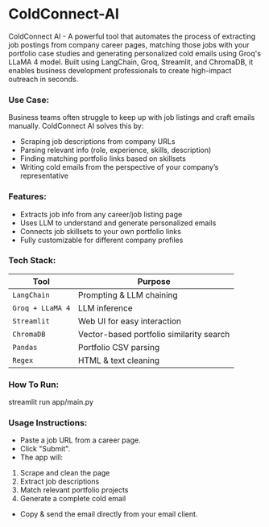 # ColdConnect-AI
ColdConnect AI - A powerful tool that automates the process of extracting job postings from company career pages, matching those jobs with your portfolio case studies and generating personalized cold emails using Groq's LLaMA 4 model. Built using LangChain, Groq, Streamlit, and ChromaDB, it enables business development professionals to create high-impact outreach in seconds.

### Use Case:
Business teams often struggle to keep up with job listings and craft emails manually. ColdConnect AI solves this by:
- Scraping job descriptions from company URLs
- Parsing relevant info (role, experience, skills, description)
- Finding matching portfolio links based on skillsets
- Writing cold emails from the perspective of your company’s representative

### Features:
- Extracts job info from any career/job listing page
- Uses LLM to understand and generate personalized emails
- Connects job skillsets to your own portfolio links
- Fully customizable for different company profiles

### Tech Stack:
| Tool             | Purpose                                  |
| ---------------- | ---------------------------------------- |
| `LangChain`      | Prompting & LLM chaining                 |
| `Groq + LLaMA 4` | LLM inference                            |
| `Streamlit`      | Web UI for easy interaction              |
| `ChromaDB`       | Vector-based portfolio similarity search |
| `Pandas`         | Portfolio CSV parsing                    |
| `Regex`          | HTML & text cleaning                     |

### How To Run:
streamlit run app/main.py

### Usage Instructions:
- Paste a job URL from a career page.
- Click "Submit".
- The app will:
1. Scrape and clean the page
2. Extract job descriptions
3. Match relevant portfolio projects
4. Generate a complete cold email
- Copy & send the email directly from your email client.
